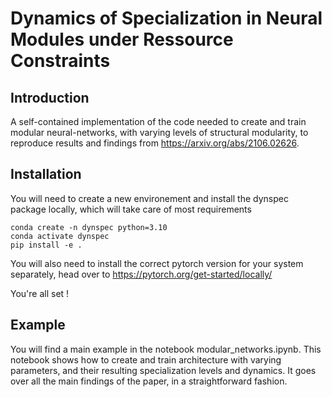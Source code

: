 # Dynamics of Specialization in Neural Modules under Ressource Constraints

## Introduction

A self-contained implementation of the code needed to create and train modular neural-networks, with varying levels of structural modularity, to reproduce results and findings from https://arxiv.org/abs/2106.02626.

## Installation
You will need to create a new environement and install the dynspec package locally, which will take care of most requirements

```
conda create -n dynspec python=3.10
conda activate dynspec
pip install -e .
```

You will also need to install the correct pytorch version for your system separately, head over to https://pytorch.org/get-started/locally/

You're all set !

## Example
You will find a main example in the notebook modular_networks.ipynb. This notebook shows how to create and train architecture with varying parameters, and their resulting specialization levels and dynamics. It goes over all the main findings of the paper, in a straightforward fashion. 

